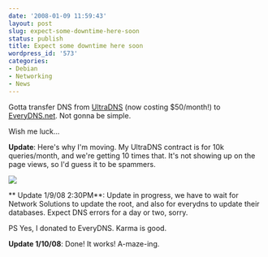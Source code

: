 ```yaml
---
date: '2008-01-09 11:59:43'
layout: post
slug: expect-some-downtime-here-soon
status: publish
title: Expect some downtime here soon
wordpress_id: '573'
categories:
- Debian
- Networking
- News
---
```


Gotta transfer DNS from [UltraDNS](http://ultradns.com) (now costing $50/month!) to [EveryDNS.net](http://www.EveryDNS.net). Not gonna be simple.

Wish me luck...

**Update**: Here's why I'm moving. My UltraDNS contract is for 10k queries/month, and we're getting 10 times that. It's not showing up on the page views, so I'd guess it to be spammers.


![](http://www.phfactor.net/wp-pics/dns-queries.jpg)


** Update 1/9/08 2:30PM**: Update in progress, we have to wait for Network Solutions to update the root, and also for everydns to update their databases. Expect DNS errors for a day or two, sorry.

PS Yes, I donated to EveryDNS. Karma is good.

**Update 1/10/08**: Done! It works! A-maze-ing.
